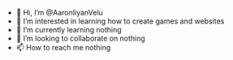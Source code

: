 - 👋 Hi, I’m @AaronIiyanVelu
- 👀 I’m interested in learning how to create games and websites
- 🌱 I’m currently learning nothing
- 💞️ I’m looking to collaborate on nothing     
- 📫 How to reach me nothing

<!---
AaronIiyanVelu/AaronIiyanVelu is a ✨ special ✨ repository because its `README.md` (this file) appears on your GitHub profile.
You can click the Preview link to take a look at your changes.
--->
